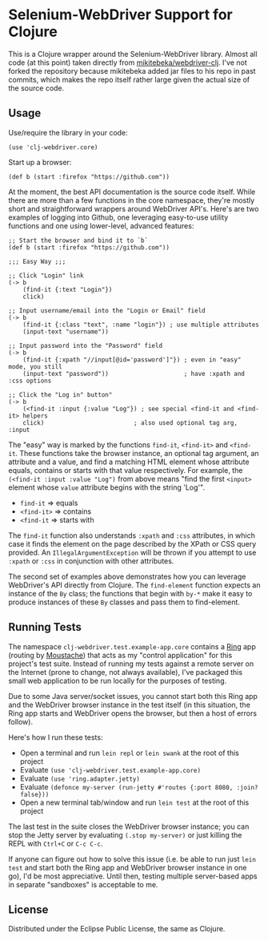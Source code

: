 # Selenium-WebDriver Support for Clojure

This is a Clojure wrapper around the Selenium-WebDriver library. Almost all code (at this point) taken directly from [mikitebeka/webdriver-clj][webdriver-orig]. I've not forked the repository because mikitebeka added jar files to his repo in past commits, which makes the repo itself rather large given the actual size of the source code.

## Usage

Use/require the library in your code:

    (use 'clj-webdriver.core)

Start up a browser:

    (def b (start :firefox "https://github.com"))

At the moment, the best API documentation is the source code itself. While there are more than a few functions in the core namespace, they're mostly short and straightforward wrappers around WebDriver API's. Here's are two examples of logging into Github, one leveraging easy-to-use utility functions and one using lower-level, advanced features:

    ;; Start the browser and bind it to `b`
    (def b (start :firefox "https://github.com"))
    
    ;;; Easy Way ;;;
    
    ;; Click "Login" link
    (-> b
        (find-it {:text "Login"})
        click)
    
    ;; Input username/email into the "Login or Email" field
    (-> b
        (find-it {:class "text", :name "login"}) ; use multiple attributes
        (input-text "username"))
    
    ;; Input password into the "Password" field
    (-> b
        (find-it {:xpath "//input[@id='password']"}) ; even in "easy" mode, you still
        (input-text "password"))                     ; have :xpath and :css options
    
    ;; Click the "Log in" button"
    (-> b
        (<find-it :input {:value "Log"}) ; see special <find-it and <find-it> helpers
        click)                         ; also used optional tag arg, :input

The "easy" way is marked by the functions `find-it`, `<find-it>` and `<find-it`. These functions take the browser instance, an optional tag argument, an attribute and a value, and find a matching HTML element whose attribute equals, contains or starts with that value respectively. For example, the `(<find-it :input :value "Log")` from above means "find the first `<input>` element whose `value` attribute begins with the string 'Log'".

* `find-it` => equals
* `<find-it>` => contains
* `<find-it` => starts with

The `find-it` function also understands `:xpath` and `:css` attributes, in which case it finds the element on the page described by the XPath or CSS query provided. An `IllegalArgumentException` will be thrown if you attempt to use `:xpath` or `:css` in conjunction with other attributes.

The second set of examples above demonstrates how you can leverage WebDriver's API directly from Clojure. The `find-element` function expects an instance of the `By` class; the functions that begin with `by-*` make it easy to produce instances of these `By` classes and pass them to find-element.

## Running Tests

The namespace `clj-webdriver.test.example-app.core` contains a [Ring][ring-github] app (routing by [Moustache][moustache-github]) that acts as my "control application" for this project's test suite. Instead of running my tests against a remote server on the Internet (prone to change, not always available), I've packaged this small web application to be run locally for the purposes of testing.

Due to some Java server/socket issues, you cannot start both this Ring app and the WebDriver browser instance in the test itself (in this situation, the Ring app starts and WebDriver opens the browser, but then a host of errors follow).

Here's how I run these tests:

* Open a terminal and run `lein repl` or `lein swank` at the root of this project
* Evaluate `(use 'clj-webdriver.test.example-app.core)`
* Evaluate `(use 'ring.adapter.jetty)`
* Evaluate `(defonce my-server (run-jetty #'routes {:port 8080, :join? false}))`
* Open a new terminal tab/window and run `lein test` at the root of this project

The last test in the suite closes the WebDriver browser instance; you can stop the Jetty server by evaluating `(.stop my-server)` or just killing the REPL with `Ctrl+C` or `C-c C-c`.

If anyone can figure out how to solve this issue (i.e. be able to run just `lein test` and start both the Ring app and WebDriver browser instance in one go), I'd be most appreciative. Until then, testing multiple server-based apps in separate "sandboxes" is acceptable to me.

## License

Distributed under the Eclipse Public License, the same as Clojure.

[webdriver-orig]: https://github.com/mikitebeka/webdriver-clj
[ring-github]: https://github.com/mmcgrana/ring
[moustache-github]: https://github.com/cgrand/moustache
